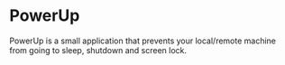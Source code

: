 # PowerUp
PowerUp is a small application that prevents your local/remote machine from going to sleep, shutdown and screen lock.
